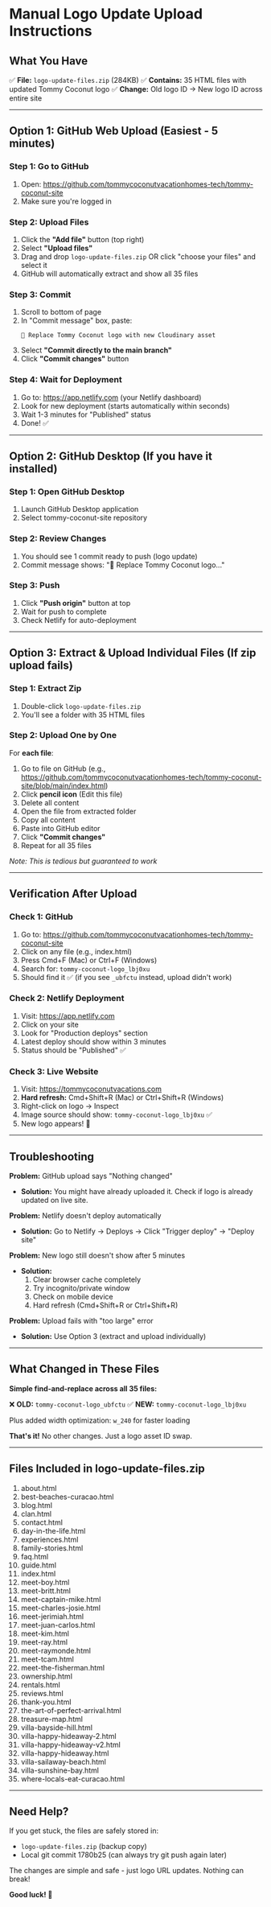 # Manual Logo Update Upload Instructions

## What You Have

✅ **File:** `logo-update-files.zip` (284KB)
✅ **Contains:** 35 HTML files with updated Tommy Coconut logo
✅ **Change:** Old logo ID → New logo ID across entire site

---

## Option 1: GitHub Web Upload (Easiest - 5 minutes)

### Step 1: Go to GitHub
1. Open: https://github.com/tommycoconutvacationhomes-tech/tommy-coconut-site
2. Make sure you're logged in

### Step 2: Upload Files
1. Click the **"Add file"** button (top right)
2. Select **"Upload files"**
3. Drag and drop `logo-update-files.zip` OR click "choose your files" and select it
4. GitHub will automatically extract and show all 35 files

### Step 3: Commit
1. Scroll to bottom of page
2. In "Commit message" box, paste:
   ```
   🎨 Replace Tommy Coconut logo with new Cloudinary asset
   ```
3. Select **"Commit directly to the main branch"**
4. Click **"Commit changes"** button

### Step 4: Wait for Deployment
1. Go to: https://app.netlify.com (your Netlify dashboard)
2. Look for new deployment (starts automatically within seconds)
3. Wait 1-3 minutes for "Published" status
4. Done! ✅

---

## Option 2: GitHub Desktop (If you have it installed)

### Step 1: Open GitHub Desktop
1. Launch GitHub Desktop application
2. Select tommy-coconut-site repository

### Step 2: Review Changes
1. You should see 1 commit ready to push (logo update)
2. Commit message shows: "🎨 Replace Tommy Coconut logo..."

### Step 3: Push
1. Click **"Push origin"** button at top
2. Wait for push to complete
3. Check Netlify for auto-deployment

---

## Option 3: Extract & Upload Individual Files (If zip upload fails)

### Step 1: Extract Zip
1. Double-click `logo-update-files.zip`
2. You'll see a folder with 35 HTML files

### Step 2: Upload One by One
For **each file**:
1. Go to file on GitHub (e.g., https://github.com/tommycoconutvacationhomes-tech/tommy-coconut-site/blob/main/index.html)
2. Click **pencil icon** (Edit this file)
3. Delete all content
4. Open the file from extracted folder
5. Copy all content
6. Paste into GitHub editor
7. Click **"Commit changes"**
8. Repeat for all 35 files

*Note: This is tedious but guaranteed to work*

---

## Verification After Upload

### Check 1: GitHub
1. Go to: https://github.com/tommycoconutvacationhomes-tech/tommy-coconut-site
2. Click on any file (e.g., index.html)
3. Press Cmd+F (Mac) or Ctrl+F (Windows)
4. Search for: `tommy-coconut-logo_lbj0xu`
5. Should find it ✅ (if you see `_ubfctu` instead, upload didn't work)

### Check 2: Netlify Deployment
1. Visit: https://app.netlify.com
2. Click on your site
3. Look for "Production deploys" section
4. Latest deploy should show within 3 minutes
5. Status should be "Published" ✅

### Check 3: Live Website
1. Visit: https://tommycoconutvacations.com
2. **Hard refresh:** Cmd+Shift+R (Mac) or Ctrl+Shift+R (Windows)
3. Right-click on logo → Inspect
4. Image source should show: `tommy-coconut-logo_lbj0xu` ✅
5. New logo appears! 🎉

---

## Troubleshooting

**Problem:** GitHub upload says "Nothing changed"
- **Solution:** You might have already uploaded it. Check if logo is already updated on live site.

**Problem:** Netlify doesn't deploy automatically
- **Solution:** Go to Netlify → Deploys → Click "Trigger deploy" → "Deploy site"

**Problem:** New logo still doesn't show after 5 minutes
- **Solution:**
  1. Clear browser cache completely
  2. Try incognito/private window
  3. Check on mobile device
  4. Hard refresh (Cmd+Shift+R or Ctrl+Shift+R)

**Problem:** Upload fails with "too large" error
- **Solution:** Use Option 3 (extract and upload individually)

---

## What Changed in These Files

**Simple find-and-replace across all 35 files:**

❌ **OLD:** `tommy-coconut-logo_ubfctu`
✅ **NEW:** `tommy-coconut-logo_lbj0xu`

Plus added width optimization: `w_240` for faster loading

**That's it!** No other changes. Just a logo asset ID swap.

---

## Files Included in logo-update-files.zip

1. about.html
2. best-beaches-curacao.html
3. blog.html
4. clan.html
5. contact.html
6. day-in-the-life.html
7. experiences.html
8. family-stories.html
9. faq.html
10. guide.html
11. index.html
12. meet-boy.html
13. meet-britt.html
14. meet-captain-mike.html
15. meet-charles-josie.html
16. meet-jerimiah.html
17. meet-juan-carlos.html
18. meet-kim.html
19. meet-ray.html
20. meet-raymonde.html
21. meet-tcam.html
22. meet-the-fisherman.html
23. ownership.html
24. rentals.html
25. reviews.html
26. thank-you.html
27. the-art-of-perfect-arrival.html
28. treasure-map.html
29. villa-bayside-hill.html
30. villa-happy-hideaway-2.html
31. villa-happy-hideaway-v2.html
32. villa-happy-hideaway.html
33. villa-sailaway-beach.html
34. villa-sunshine-bay.html
35. where-locals-eat-curacao.html

---

## Need Help?

If you get stuck, the files are safely stored in:
- `logo-update-files.zip` (backup copy)
- Local git commit 1780b25 (can always try git push again later)

The changes are simple and safe - just logo URL updates. Nothing can break!

**Good luck! 🥥**
